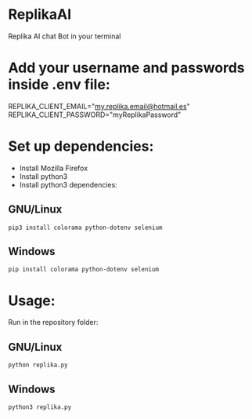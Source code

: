 # ReplikaAI
Replika AI chat Bot in your terminal

# Add your username and passwords inside .env file:
REPLIKA_CLIENT_EMAIL="my.replika.email@hotmail.es"
REPLIKA_CLIENT_PASSWORD="myReplikaPassword"


# Set up dependencies:
- Install Mozilla Firefox
- Install python3
- Install python3 dependencies:

## GNU/Linux

<code>pip3 install colorama python-dotenv selenium</code>

## Windows
<code>pip install colorama python-dotenv selenium</code>

# Usage:
Run in the repository folder:

## GNU/Linux

<code>python replika.py</code>

## Windows

<code>python3 replika.py</code>
